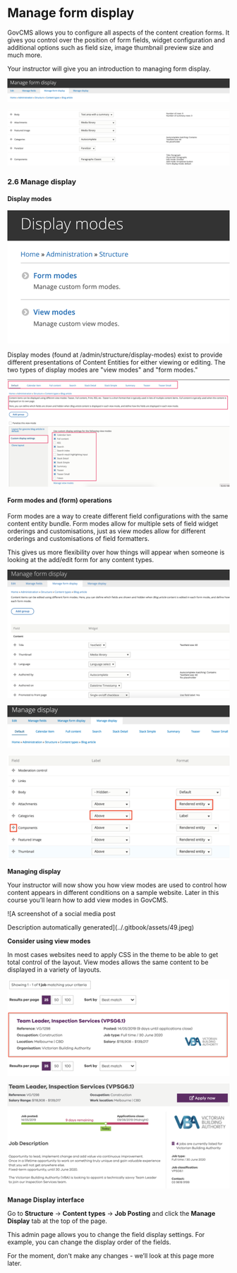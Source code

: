 # Manage form display

GovCMS allows you to configure all aspects of the content creation forms. It gives you control over the position of form fields, widget configuration and additional options such as field size, image thumbnail preview size and much more.

Your instructor will give you an introduction to managing form display.

![](../.gitbook/assets/42%20%281%29.png)

![](../.gitbook/assets/43.png)

### 2.6 Manage display

#### Display modes

![](../.gitbook/assets/44%20%281%29.png)

Display modes \(found at /admin/structure/display-modes\) exist to provide different presentations of Content Entities for either viewing or editing. The two types of display modes are "view modes" and "form modes."

![](../.gitbook/assets/45%20%281%29.png)

#### Form modes and \(form\) operations

Form modes are a way to create different field configurations with the same content entity bundle. Form modes allow for multiple sets of field widget orderings and customisations, just as view modes allow for different orderings and customisations of field formatters.

This gives us more flexibility over how things will appear when someone is looking at the add/edit form for any content types.

![](../.gitbook/assets/46%20%282%29.png)

![](../.gitbook/assets/47%20%282%29.png)

![](../.gitbook/assets/48%20%281%29.png)

**Managing display**

Your instructor will now show you how view modes are used to control how content appears in different conditions on a sample website. Later in this course you’ll learn how to add view modes in GovCMS.

![A screenshot of a social media post

Description automatically generated](../.gitbook/assets/49.jpeg)

**Consider using view modes**

In most cases websites need to apply CSS in the theme to be able to get total control of the layout. View modes allows the same content to be displayed in a variety of layouts.

![](../.gitbook/assets/50%20%281%29.png)

![](../.gitbook/assets/51%20%281%29.png)

**Manage Display interface**

Go to **Structure** → **Content types** → **Job Posting** and click the **Manage Display** tab at the top of the page.

This admin page allows you to change the field display settings. For example, you can change the display order of the fields.

For the moment, don't make any changes - we’ll look at this page more later.

